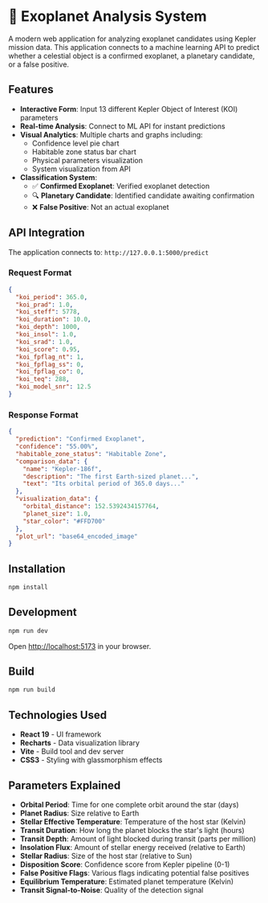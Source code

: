 # 🌌 Exoplanet Analysis System

A modern web application for analyzing exoplanet candidates using Kepler mission data. This application connects to a machine learning API to predict whether a celestial object is a confirmed exoplanet, a planetary candidate, or a false positive.

## Features

- **Interactive Form**: Input 13 different Kepler Object of Interest (KOI) parameters
- **Real-time Analysis**: Connect to ML API for instant predictions
- **Visual Analytics**: Multiple charts and graphs including:
  - Confidence level pie chart
  - Habitable zone status bar chart
  - Physical parameters visualization
  - System visualization from API
- **Classification System**:
  - ✅ **Confirmed Exoplanet**: Verified exoplanet detection
  - 🔍 **Planetary Candidate**: Identified candidate awaiting confirmation
  - ❌ **False Positive**: Not an actual exoplanet

## API Integration

The application connects to: `http://127.0.0.1:5000/predict`

### Request Format

```json
{
  "koi_period": 365.0,
  "koi_prad": 1.0,
  "koi_steff": 5778,
  "koi_duration": 10.0,
  "koi_depth": 1000,
  "koi_insol": 1.0,
  "koi_srad": 1.0,
  "koi_score": 0.95,
  "koi_fpflag_nt": 1,
  "koi_fpflag_ss": 0,
  "koi_fpflag_co": 0,
  "koi_teq": 288,
  "koi_model_snr": 12.5
}
```

### Response Format

```json
{
  "prediction": "Confirmed Exoplanet",
  "confidence": "55.00%",
  "habitable_zone_status": "Habitable Zone",
  "comparison_data": {
    "name": "Kepler-186f",
    "description": "The first Earth-sized planet...",
    "text": "Its orbital period of 365.0 days..."
  },
  "visualization_data": {
    "orbital_distance": 152.5392434157764,
    "planet_size": 1.0,
    "star_color": "#FFD700"
  },
  "plot_url": "base64_encoded_image"
}
```

## Installation

```bash
npm install
```

## Development

```bash
npm run dev
```

Open [http://localhost:5173](http://localhost:5173) in your browser.

## Build

```bash
npm run build
```

## Technologies Used

- **React 19** - UI framework
- **Recharts** - Data visualization library
- **Vite** - Build tool and dev server
- **CSS3** - Styling with glassmorphism effects

## Parameters Explained

- **Orbital Period**: Time for one complete orbit around the star (days)
- **Planet Radius**: Size relative to Earth
- **Stellar Effective Temperature**: Temperature of the host star (Kelvin)
- **Transit Duration**: How long the planet blocks the star's light (hours)
- **Transit Depth**: Amount of light blocked during transit (parts per million)
- **Insolation Flux**: Amount of stellar energy received (relative to Earth)
- **Stellar Radius**: Size of the host star (relative to Sun)
- **Disposition Score**: Confidence score from Kepler pipeline (0-1)
- **False Positive Flags**: Various flags indicating potential false positives
- **Equilibrium Temperature**: Estimated planet temperature (Kelvin)
- **Transit Signal-to-Noise**: Quality of the detection signal


